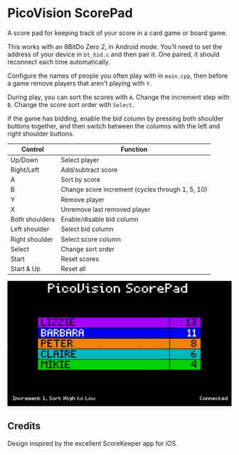# PicoVision ScorePad

A score pad for keeping track of your score in a card game or board game.

This works with an 8BitDo Zero 2, in Android mode.  You'll need to set the address of your device in `bt_hid.c` and then pair it.  One paired, it should reconnect each time automatically.

Configure the names of people you often play with in `main.cpp`, then before a game remove players that aren't playing with `Y`.

During play, you can sort the scores with `A`.  Change the increment step with `B`.  Change the score sort order with `Select`.

If the game has bidding, enable the bid column by pressing both shoulder buttons together, and then switch between the columns with the left and right shoulder buttons.

| Control    | Function |
| -------    | -------- |
| Up/Down    | Select player |
| Right/Left | Add/subtract score |
| A | Sort by score |
| B | Change score increment (cycles through 1, 5, 10) |
| Y | Remove player |
| X | Unremove last removed player |
| Both shoulders | Enable/disable bid column |
| Left shoulder  | Select bid column |
| Right shoulder | Select score column |
| Select | Change sort order |
| Start | Reset scores |
| Start & Up | Reset all |

![Screenshot](scorepad.png)

## Credits

Design inspired by the excellent ScoreKeeper app for iOS.
